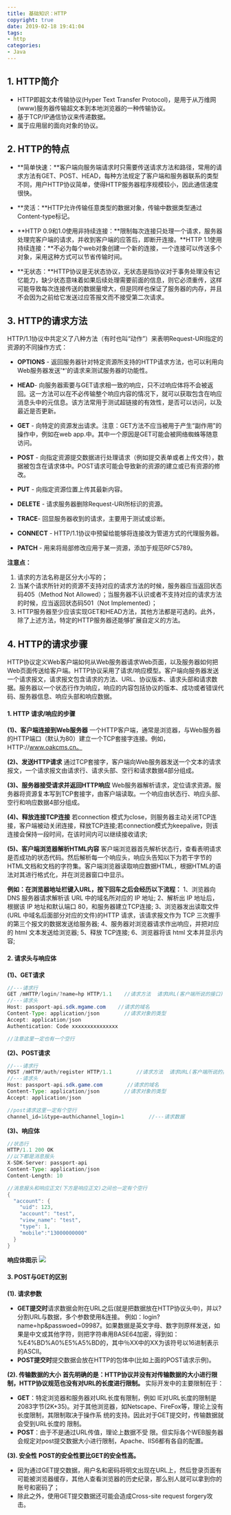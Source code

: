 ```yaml
---
title: 基础知识：HTTP
copyright: true
date: 2019-02-18 19:41:04
tags:
- http
categories:
- Java
---
```


## 1. HTTP简介

- HTTP即超文本传输协议(Hyper Text Transfer Protocol)，是用于从万维网(www)服务器传输超文本到本地浏览器的一种传输协议。
- 基于TCP/IP通信协议来传递数据。
- 属于应用层的面向对象的协议。

<!-- more -->

## 2. HTTP的特点

- **简单快速：**客户端向服务端请求时只需要传送请求方法和路径，常用的请求方法有GET、POST、HEAD，每种方法规定了客户端和服务器联系的类型不同，用户HTTP协议简单，使得HTTP服务器程序规模较小，因此通信速度很快。

- **灵活：**HTTP允许传输任意类型的数据对象，传输中数据类型通过Content-type标记。

- **HTTP 0.9和1.0使用非持续连接：**限制每次连接只处理一个请求，服务器处理完客户端的请求，并收到客户端的应答后，即断开连接。**HTTP 1.1使用持续连接：**不必为每个web对象创建一个新的连接，一个连接可以传送多个对象，采用这种方式可以节省传输时间。

- **无状态：**HTTP协议是无状态协议，无状态是指协议对于事务处理没有记忆能力，缺少状态意味着如果后续处理需要前面的信息，则它必须重传，这样可能导致每次连接传送的数据量增大，但是同样也保证了服务器的内存，并且不会因为之前给它发送过应答报文而不接受第二次请求。

## 3. HTTP的请求方法

HTTP/1.1协议中共定义了八种方法（有时也叫“动作”）来表明Request-URI指定的资源的不同操作方式：

- **OPTIONS** - 返回服务器针对特定资源所支持的HTTP请求方法，也可以利用向Web服务器发送'*'的请求来测试服务器的功能性。

- **HEAD**- 向服务器索要与GET请求相一致的响应，只不过响应体将不会被返回。这一方法可以在不必传输整个响应内容的情况下，就可以获取包含在响应消息头中的元信息。该方法常用于测试超链接的有效性，是否可以访问，以及最近是否更新。

- **GET** - 向特定的资源发出请求。注意：GET方法不应当被用于产生“副作用”的操作中，例如在web app.中。其中一个原因是GET可能会被网络蜘蛛等随意访问。

- **POST** - 向指定资源提交数据进行处理请求（例如提交表单或者上传文件），数据被包含在请求体中。POST请求可能会导致新的资源的建立或已有资源的修改。

- **PUT** - 向指定资源位置上传其最新内容。

- **DELETE** - 请求服务器删除Request-URI所标识的资源。

- **TRACE**- 回显服务器收到的请求，主要用于测试或诊断。

- **CONNECT** - HTTP/1.1协议中预留给能够将连接改为管道方式的代理服务器。

- **PATCH** - 用来将局部修改应用于某一资源，添加于规范RFC5789。

**注意点：** 

1. 请求的方法名称是区分大小写的；
2. 当某个请求所针对的资源不支持对应的请求方法的时候，服务器应当返回状态码405（Method Not Allowed）；当服务器不认识或者不支持对应的请求方法的时候，应当返回状态码501（Not Implemented）；
3. HTTP服务器至少应该实现GET和HEAD方法，其他方法都是可选的。此外，除了上述方法，特定的HTTP服务器还能够扩展自定义的方法。

## 4. HTTP的请求步骤

HTTP协议定义Web客户端如何从Web服务器请求Web页面，以及服务器如何把Web页面传送给客户端。HTTP协议采用了请求/响应模型。客户端向服务器发送一个请求报文，请求报文包含请求的方法、URL、协议版本、请求头部和请求数据。服务器以一个状态行作为响应，响应的内容包括协议的版本、成功或者错误代码、服务器信息、响应头部和响应数据。

#### 1. HTTP 请求/响应的步骤

**(1)、客户端连接到Web服务器** 
一个HTTP客户端，通常是浏览器，与Web服务器的HTTP端口（默认为80）建立一个TCP套接字连接。例如，HTTP://www.oakcms.cn。

**(2)、发送HTTP请求** 
通过TCP套接字，客户端向Web服务器发送一个文本的请求报文，一个请求报文由请求行、请求头部、空行和请求数据4部分组成。

**(3)、服务器接受请求并返回HTTP响应** 
Web服务器解析请求，定位请求资源。服务器将资源复本写到TCP套接字，由客户端读取。一个响应由状态行、响应头部、空行和响应数据4部分组成。

**(4)、释放连接TCP连接** 
若connection 模式为close，则服务器主动关闭TCP连接，客户端被动关闭连接，释放TCP连接;若connection模式为keepalive，则该连接会保持一段时间，在该时间内可以继续接收请求;

**(5)、客户端浏览器解析HTML内容** 
客户端浏览器首先解析状态行，查看表明请求是否成功的状态代码。然后解析每一个响应头，响应头告知以下为若干字节的HTML文档和文档的字符集。客户端浏览器读取响应数据HTML，根据HTML的语法对其进行格式化，并在浏览器窗口中显示。

**例如：在浏览器地址栏键入URL，按下回车之后会经历以下流程：**
1、浏览器向 DNS 服务器请求解析该 URL 中的域名所对应的 IP 地址;
2、解析出 IP 地址后，根据该 IP 地址和默认端口 80，和服务器建立TCP连接;
3、浏览器发出读取文件(URL 中域名后面部分对应的文件)的HTTP 请求，该请求报文作为 TCP 三次握手的第三个报文的数据发送给服务器;
4、服务器对浏览器请求作出响应，并把对应的 html 文本发送给浏览器;
5、释放 TCP连接;
6、浏览器将该 html 文本并显示内容;

#### 2. 请求头与响应体

**(1)、GET请求**

```java
//---请求行
GET /mHTTP/login/?name=hp HTTP/1.1    //请求方法  请求URL(客户端所说的接口) HTTP协议版本号
//---请求头
Host: passport-api.sdk.mgame.com    //请求的域名
Content-Type: application/json        //请求对象的类型
Accept: application/json
Authentication: Code xxxxxxxxxxxxxxx

//注意这里一定也有一个空行
```

**(2)、POST请求**

```java
//---请求行
POST /mHTTP/auth/register HTTP/1.1        //请求方法  请求URL(客户端所说的接口) HTTP协议版本号
//---请求头
Host: passport-api.sdk.game.com        //请求的域名
Content-Type: application/json        //请求对象的类型
Accept: application/json

//post请求这里一定有个空行
channel_id=1&type=auth&channel_login=1        //---请求数据
```

**(3)、响应体**

```java
//状态行
HTTP/1.1 200 OK
//以下都是消息报头
X-SDK-Server: passport-api
Content-Type: application/json
Content-Length: 10

//消息报头和响应正文(下方是响应正文)之间也一定有个空行
{
  "account": {
    "uid": 123,
    "account": "test",
    "view_name": "test",
    "type": 1,
    "mobile":"13000000000"
  }
}
```

**响应体图示**
![](https://i.imgur.com/pzhNpxi.png)

#### 3. POST与GET的区别

**(1). 请求参数**

- **GET提交时**请求数据会附在URL之后(就是把数据放在HTTP协议头中)，并以?分割URL与数据，多个参数使用&连接。 例如：login?name=hp&passwoed=09987。如果数据是英文字母、数字则原样发送，如果是中文或其他字符，则把字符串用BASE64加密，得到如：%E4%BD%A0%E5%A5%BD的，其中％XX中的XX为该符号以16进制表示的ASCII。
- **POST提交时**提交数据会放在HTTP的包体中(比如上面的POST请求示例)。

**(2). 传输数据的大小**
**首先明确的是：HTTP协议并没有对传输数据的大小进行限制，HTTP协议规范也没有对URL的长度进行限制。**
实际开发中的主要限制在于：

- **GET**：特定浏览器和服务器对URL长度有限制，例如 IE对URL长度的限制是2083字节(2K+35)。对于其他浏览器，如Netscape、FireFox等，理论上没有长度限制，其限制取决于操作系 统的支持。因此对于GET提交时，传输数据就会受到URL长度的 限制。
- **POST**：由于不是通过URL传值，理论上数据不受 限。但实际各个WEB服务器会规定对post提交数据大小进行限制，Apache、IIS6都有各自的配置。

**(3). 安全性**
**POST的安全性要比GET的安全性高。**

- 因为通过GET提交数据，用户名和密码将明文出现在URL上，然后登录页面有可能被浏览器缓存，其他人查看浏览器的历史纪录，那么别人就可以拿到你的账号和密码了；
- 除此之外，使用GET提交数据还可能会造成Cross-site request forgery攻击。
